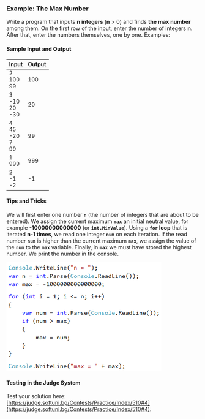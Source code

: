 ### Example: The Max Number

Write a program that inputs **n integers** (**n** > 0) and finds **the max number** among them. On the first row of the input, enter the number of integers **n**. After that, enter the numbers themselves, one by one. Examples:

#### Sample Input and Output

| Input | Output |
| --- | --- |
| 2<br>100<br>99 | 100 | 
| 3<br>-10<br>20<br>-30 | 20 |
| 4<br>45<br>-20<br>7<br>99<br> | 99 | 
| 1<br>999 | 999 |
| 2<br>-1<br>-2 | -1 |

#### Tips and Tricks

We will first enter one number **`n`** (the number of integers that are about to be entered). We assign the current maximum **`max`** an initial neutral value, for example **-10000000000000** (or **`int.MinValue`**). Using a **`for` loop** that is iterated **n-1 times**, we read one integer **`num`** on each iteration. If the read number **`num`** is higher than the current maximum **`max`**, we assign the value of the **`num`** to the **`max`** variable. Finally, in **`max`** we must have stored the highest number. We print the number in the console.

![](/assets/chapter-5-images/05.Max-number-01.png)

#### Testing in the Judge System

Test your solution here: [https://judge.softuni.bg/Contests/Practice/Index/510#4](https://judge.softuni.bg/Contests/Practice/Index/510#4).
